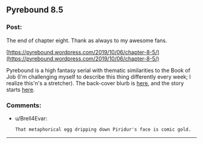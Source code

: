 ## Pyrebound 8.5

### Post:

The end of chapter eight.  Thank as always to my awesome fans.

[https://pyrebound.wordpress.com/2019/10/06/chapter-8-5/](https://pyrebound.wordpress.com/2019/10/06/chapter-8-5/)

Pyrebound is a high fantasy serial with thematic similarities to the Book of Job (I'm challenging myself to describe this thing differently every week; I realize this'n's a stretcher).  The back-cover blurb is [here](https://pyrebound.wordpress.com/), and the story starts [here](https://pyrebound.wordpress.com/2019/01/17/one-a-child-of-the-hearth/).

### Comments:

- u/Brell4Evar:
  ```
  That metaphorical egg dripping down Piridur's face is comic gold.
  ```

---

